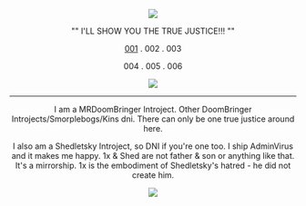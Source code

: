  <div align="center"> 

![](https://64.media.tumblr.com/2a789b6cd0f1aef683714fbf563fffb6/981db7974ef27bda-be/s1280x1920/1d9fec4f9148960fd22e72168db2185877784fa0.pnj)

"" I'LL SHOW YOU THE TRUE JUSTICE!!! ""

[001](https://judge-of-hell.straw.page/) . 002 . 003

004 . 005 . 006

![](https://komarev.com/ghpvc/?username=the-mrdoombringer&color=450000&label=BANLAND'S+INMATES)

-----

I am a MRDoomBringer Introject.
 Other DoomBringer Introjects/Smorplebogs/Kins dni. There can only be one true justice around here.

I also am a Shedletsky Introject, so DNI if you're one too. I ship AdminVirus and it makes me happy. 1x & Shed are not father & son or anything like that. It's a mirrorship. 1x is the embodiment of Shedletsky's hatred - he did not create him.

![](https://64.media.tumblr.com/36c560e62065b84ca1aed20c53d54df0/981db7974ef27bda-6a/s1280x1920/db8a40bb43af1941f1616943b51e64360fb6a19d.pnj)
